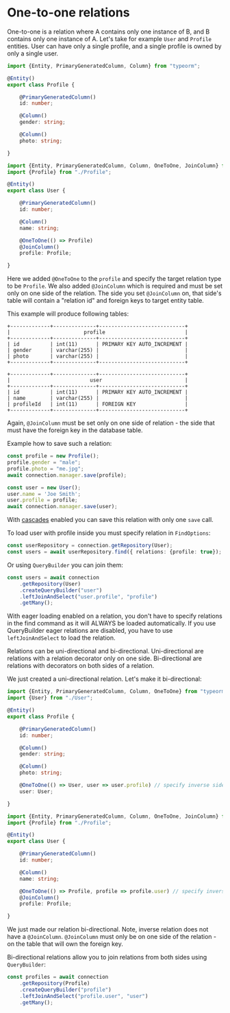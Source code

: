 # One-to-one relations

One-to-one is a relation where A contains only one instance of B, and B contains only one instance of A.
Let's take for example `User` and `Profile` entities.
User can have only a single profile, and a single profile is owned by only a single user.

```typescript
import {Entity, PrimaryGeneratedColumn, Column} from "typeorm";

@Entity()
export class Profile {

    @PrimaryGeneratedColumn()
    id: number;

    @Column()
    gender: string;

    @Column()
    photo: string;

}
```

```typescript
import {Entity, PrimaryGeneratedColumn, Column, OneToOne, JoinColumn} from "typeorm";
import {Profile} from "./Profile";

@Entity()
export class User {

    @PrimaryGeneratedColumn()
    id: number;

    @Column()
    name: string;

    @OneToOne(() => Profile)
    @JoinColumn()
    profile: Profile;

}
```

Here we added `@OneToOne` to the `profile` and specify the target relation type to be `Profile`.
We also added `@JoinColumn` which is required and must be set only on one side of the relation.
The side you set `@JoinColumn` on, that side's table will contain a "relation id" and foreign keys to target entity table.

This example will produce following tables:

```shell
+-------------+--------------+----------------------------+
|                        profile                          |
+-------------+--------------+----------------------------+
| id          | int(11)      | PRIMARY KEY AUTO_INCREMENT |
| gender      | varchar(255) |                            |
| photo       | varchar(255) |                            |
+-------------+--------------+----------------------------+

+-------------+--------------+----------------------------+
|                          user                           |
+-------------+--------------+----------------------------+
| id          | int(11)      | PRIMARY KEY AUTO_INCREMENT |
| name        | varchar(255) |                            |
| profileId   | int(11)      | FOREIGN KEY                |
+-------------+--------------+----------------------------+
```

Again, `@JoinColumn` must be set only on one side of relation - the side that must have the foreign key in the database table.

Example how to save such a relation:

```typescript
const profile = new Profile();
profile.gender = "male";
profile.photo = "me.jpg";
await connection.manager.save(profile);

const user = new User();
user.name = 'Joe Smith';
user.profile = profile;
await connection.manager.save(user);
```

With [cascades](./relations.md#cascades) enabled you can save this relation with only one `save` call.

To load user with profile inside you must specify relation in `FindOptions`:

```typescript
const userRepository = connection.getRepository(User);
const users = await userRepository.find({ relations: {profile: true});
```

Or using `QueryBuilder` you can join them:

```typescript
const users = await connection
    .getRepository(User)
    .createQueryBuilder("user")
    .leftJoinAndSelect("user.profile", "profile")
    .getMany();
```

With eager loading enabled on a relation, you don't have to specify relations in the find command as it will ALWAYS be loaded automatically. If you use QueryBuilder eager relations are disabled, you have to use `leftJoinAndSelect` to load the relation.

Relations can be uni-directional and bi-directional.
Uni-directional are relations with a relation decorator only on one side.
Bi-directional are relations with decorators on both sides of a relation.

We just created a uni-directional relation. Let's make it bi-directional:

```typescript
import {Entity, PrimaryGeneratedColumn, Column, OneToOne} from "typeorm";
import {User} from "./User";

@Entity()
export class Profile {

    @PrimaryGeneratedColumn()
    id: number;

    @Column()
    gender: string;

    @Column()
    photo: string;

    @OneToOne(() => User, user => user.profile) // specify inverse side as a second parameter
    user: User;

}
```

```typescript
import {Entity, PrimaryGeneratedColumn, Column, OneToOne, JoinColumn} from "typeorm";
import {Profile} from "./Profile";

@Entity()
export class User {

    @PrimaryGeneratedColumn()
    id: number;

    @Column()
    name: string;

    @OneToOne(() => Profile, profile => profile.user) // specify inverse side as a second parameter
    @JoinColumn()
    profile: Profile;

}
```

We just made our relation bi-directional. Note, inverse relation does not have a `@JoinColumn`.
`@JoinColumn` must only be on one side of the relation -  on the table that will own the foreign key.

Bi-directional relations allow you to join relations from both sides using `QueryBuilder`:

```typescript
const profiles = await connection
    .getRepository(Profile)
    .createQueryBuilder("profile")
    .leftJoinAndSelect("profile.user", "user")
    .getMany();
```
